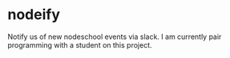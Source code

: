 # nodeify
Notify us of new nodeschool events via slack. I am currently pair programming with a student on this project.
